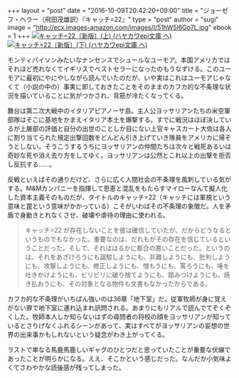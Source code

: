 +++
layout = "post"
date = "2016-10-09T20:42:20+09:00"
title = "ジョーゼフ・ヘラー（飛田茂雄訳）『キャッチ=22』"
type = "post"
author = "sugi"
image = "http://ecx.images-amazon.com/images/I/51hW5l6Go7L.jpg"
ebook = 1
+++
<a href="http://www.amazon.co.jp/exec/obidos/ASIN/4151200835/chezsugi-22/ref=nosim/" name="amazletlink" target="_blank"><img src="http://ecx.images-amazon.com/images/I/51hW5l6Go7L.jpg" alt="キャッチ=22〔新版〕(上) (ハヤカワepi文庫 ヘ)" class="alignleft"  /></a>
<a href="http://www.amazon.co.jp/exec/obidos/ASIN/4151200843/chezsugi-22/ref=nosim/" name="amazletlink" target="_blank"><img src="http://ecx.images-amazon.com/images/I/519-Cel9pIL.jpg" alt="キャッチ=22〔新版〕(下) (ハヤカワepi文庫 ヘ)" class="alignleft"  /></a>

モンティパイソンみたいなナンセンスでシュールなユーモア。本国アメリカではそれほど売れなくてイギリスでベストセラーになったのもうなずける。このユーモアに最初にやにやしながら読んでいたのだが、いや実はこれはユーモアじゃなくて（小説の中の）事実に即しておきたことをそのままのカフカ的な不条理な状況を描いていることに気がつかされ、背筋が冷たくなってくる。

舞台は第二次大戦中のイタリアピアノーサ島。主人公ヨッサリアンたちの米空軍部隊はそこに基地をかまえイタリア本土を爆撃する。すでに戦況はほぼ決しているが上層部の評価と自分の出世のことしか目にない上官キャスカート大佐は各人に割り当てられた規定出撃回数をどんどん引き上げていき隊員をアメリカに帰そうとしない。そうこうするうちにヨッサリアンの仲間たちは次々と戦死あるいは奇妙な死や消え去り方をしてゆく。ヨッサリアンは公然とこれ以上の出撃を拒否し反抗する……。

反戦といえばその通りだけど、さらに広く人間社会の不条理を風刺している気がする。M&Mカンパニーを指揮して恩恵と混乱をもたらすマイローなんて擬人化した資本主義そのものだが、タイトルのキャッチ=22（キャッチには軍規という意味と罠という意味がかかっている）こそがいわばその不条理の象徴だ。人を矛盾で身動きとれなくさせ、破壊や虐待の理由に使われる。

> キャッチ=22 が存在しないことを彼は確信していたが、だからどうなるというものでもなかった。重要なのは、だれもがその存在を信じているということだった。そして、それははるかに都合の悪いことだった。というのは、それをあざけろうにも論駁しようにも、非難しようにも、批判しようにも、攻撃しようにも、修正しようにも、憎もうにも、罵ろうにも、唾を吐きかけようにも、ビリビリに破り捨てようにも、踏みつけようにも、焼き払おうにも、その対象となる物件も文書もなかったからである。

カフカ的な不条理がいちばん強いのは36章「地下室」だ。従軍牧師が身に覚えがない罪で地下室に連れ込まれ訊問される。あまりにもリアルで読んでてぞくぞくした。牧師本人しか知らないはずの尋問者の将校の顔をヨッサリアンが知っているとさりげなくふれるシーンがあって、実はすべてがヨッサリアンの妄想の世界の出来事かもしれないという疑念がわき上がってくる。

ラストで単なる馬鹿馬鹿しいギャグのひとつだと思っていたことが重要な伏線であったことが明らかになる。ええ、そこかという感じだった。なんだか小気味よくてさわやかな読後感が残ってしまった。
